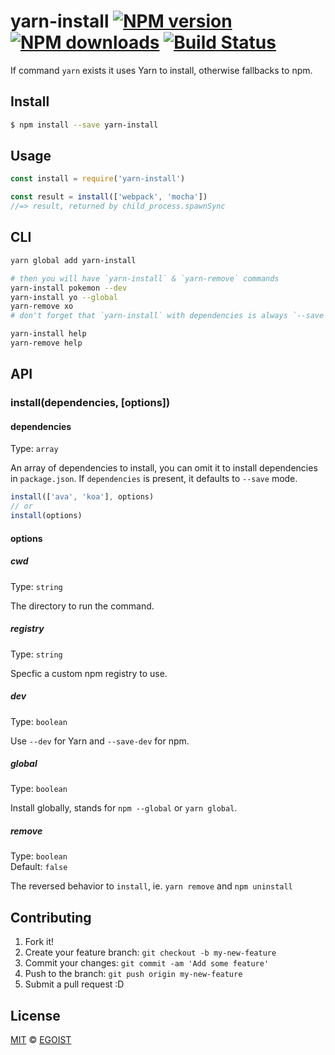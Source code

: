 # yarn-install [![NPM version](https://img.shields.io/npm/v/yarn-install.svg?style=flat-square)](https://npmjs.com/package/yarn-install) [![NPM downloads](https://img.shields.io/npm/dm/yarn-install.svg?style=flat-square)](https://npmjs.com/package/yarn-install) [![Build Status](https://img.shields.io/circleci/project/egoist/yarn-install/master.svg?style=flat-square)](https://circleci.com/gh/egoist/yarn-install)

If command `yarn` exists it uses Yarn to install, otherwise fallbacks to npm.

## Install

```bash
$ npm install --save yarn-install
```

## Usage

```js
const install = require('yarn-install')

const result = install(['webpack', 'mocha'])
//=> result, returned by child_process.spawnSync
```

## CLI

```bash
yarn global add yarn-install

# then you will have `yarn-install` & `yarn-remove` commands
yarn-install pokemon --dev
yarn-install yo --global
yarn-remove xo
# don't forget that `yarn-install` with dependencies is always `--save` by default.

yarn-install help
yarn-remove help
```

## API

### install(dependencies, [options])

#### dependencies

Type: `array`

An array of dependencies to install, you can omit it to install dependencies in `package.json`. If `dependencies` is present, it defaults to `--save` mode.

```js
install(['ava', 'koa'], options)
// or
install(options)
```

#### options

##### cwd

Type: `string`

The directory to run the command.

##### registry

Type: `string`  

Specfic a custom npm registry to use.

##### dev

Type: `boolean`

Use `--dev` for Yarn and `--save-dev` for npm.

##### global

Type: `boolean`

Install globally, stands for `npm --global` or `yarn global`.

##### remove

Type: `boolean`<br>
Default: `false`

The reversed behavior to `install`, ie. `yarn remove` and `npm uninstall`

## Contributing

1. Fork it!
2. Create your feature branch: `git checkout -b my-new-feature`
3. Commit your changes: `git commit -am 'Add some feature'`
4. Push to the branch: `git push origin my-new-feature`
5. Submit a pull request :D

## License

[MIT](https://egoist.mit-license.org/) © [EGOIST](https://github.com/egoist)
